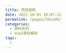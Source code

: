 ```yaml
---
title: 项目结构
date: 2021-10-01 18:07:22
permalink: /pages/5dced6/
categories:
  - 源码系列
  - Vue2源码解析
tags:
  - 
---
```

